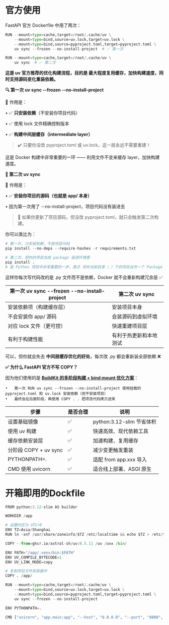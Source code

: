# 官方使用

 FastAPI 官方 Dockerfile 中用了两次：

```python
RUN --mount=type=cache,target=/root/.cache/uv \
    --mount=type=bind,source=uv.lock,target=uv.lock \
    --mount=type=bind,source=pyproject.toml,target=pyproject.toml \
    uv sync --frozen --no-install-project  # ✅ 第一次

RUN --mount=type=cache,target=/root/.cache/uv \
    uv sync  # ✅ 第二次
```

**这是 uv 官方推荐的优化构建流程，目的是 最大程度复用缓存，加快构建速度，同时支持源码变化重装依赖。**

**🔍 第一次 uv sync --frozen --no-install-project**

📌 作用是：

•	✅ **只安装依赖**（不安装你项目代码）

•	✅ 使用 lock 文件精确控制版本

•	✅ **构建中间层缓存（intermediate layer）**

> ✔️ 只要你没改 pyproject.toml 或 uv.lock，这一层永远不需要重建！
> 

这是 Docker 构建中非常重要的一环 —— 利用文件不变来缓存 layer，加快构建速度。

**🔄 第二次 uv sync**

📌 作用是：

•	✅ **安装你项目的源码（也就是 app/ 本身）**

•	因为第一次用了 --no-install-project，项目代码没有装进去

> 🚨 如果你更新了项目源码，但没改 pyproject.toml，就只会触发第二次构建。
> 

你可以类比为：

```python
# 第一次，只安装依赖，不装项目代码
pip install --no-deps --require-hashes -r requirements.txt

# 第二次，把你的项目当成 package 装进环境里
pip install .
# 是 Python 项目中非常重要的一步，表示 将你当前目录（.）下的项目当作一个 Package 安装到当前 Python 环境中。

```

这样你每次写代码改的是 .py 文件而不是依赖，Docker 就不会重新构建冗余层 ✅

| **第一次** uv sync --frozen --no-install-project | **第二次** uv sync |
| --- | --- |
| 安装依赖项（构建缓存层） | 安装项目本身 |
| 不会安装你 app/ 源码 | 会装源码到虚拟环境 |
| 对应 lock 文件（更可控） | 快速重建项目层 |
| 有利于构建性能 | 有利于热更新和本地测试 |

可以，但你就会失去 **中间层缓存优化的好处**，每次改 .py 都会重新装全部依赖 ❌

**✅ 为什么 FastAPI 官方不写 COPY？**

因为他们使用的是 [**BuildKit 的多阶段构建 + bind mount 优化方案**](https://docs.docker.com/build/buildkit/)：

```
•	第一次 RUN uv sync --frozen --no-install-project 使用挂载的 pyproject.toml 和 uv.lock 安装依赖（但不安装项目）
•	最终会在后面阶段，再使用 COPY . . 把项目代码拷贝进来

```

| **步骤** | **是否合理** | **说明** |
| --- | --- | --- |
| 设置基础镜像 | ✅ | python:3.12-slim 节省体积 |
| 使用 uv 构建 | ✅ | 快速高效、现代依赖工具 |
| 缓存依赖安装层 | ✅ | 加速构建、复用缓存 |
| 分阶段 COPY + uv sync | ✅ | 减少变更触发重装 |
| PYTHONPATH=. | ✅ | 适配 from app.xxx 导入 |
| CMD 使用 uvicorn | ✅ | 适合线上部署、ASGI 原生 |

# 开箱即用的Dockfile

```python
FROM python:3.12-slim AS builder

WORKDIR /app

# 设置时区为 UTC+8
ENV TZ=Asia/Shanghai
RUN ln -snf /usr/share/zoneinfo/$TZ /etc/localtime && echo $TZ > /etc/timezone

COPY --from=ghcr.io/astral-sh/uv:0.5.11 /uv /uvx /bin/

ENV PATH="/app/.venv/bin:$PATH"
ENV UV_COMPILE_BYTECODE=1
ENV UV_LINK_MODE=copy

# 复制项目文件到容器中
COPY . /app/

RUN --mount=type=cache,target=/root/.cache/uv \
    --mount=type=bind,source=uv.lock,target=uv.lock \
    --mount=type=bind,source=pyproject.toml,target=pyproject.toml \
    uv sync --frozen --no-install-project

ENV PYTHONPATH=.

CMD ["uvicorn", "app.main:app", "--host", "0.0.0.0", "--port", "8000", "--log-level", "warning"]
```